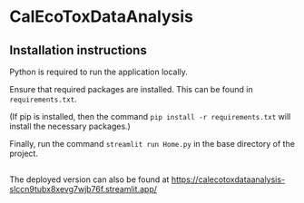 # CalEcoToxDataAnalysis

## Installation instructions

Python is required to run the application locally.

Ensure that required packages are installed. This can be found in `requirements.txt`.

(If pip is installed, then the command `pip install -r requirements.txt` will
install the necessary packages.)

Finally, run the command `streamlit run Home.py` in the base directory of the
project.


## 
The deployed version can also be found at https://calecotoxdataanalysis-slccn9tubx8xevg7wjb76f.streamlit.app/


